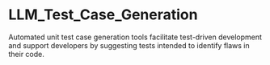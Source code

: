 # LLM_Test_Case_Generation
Automated unit test case generation tools facilitate test-driven development and support developers by suggesting tests intended to identify flaws in their code.
